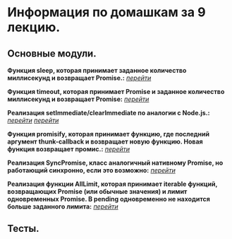 # Информация по домашкам за 9 лекцию.

## Основные модули.

**Функция sleep, которая принимает заданное количество миллисекунд и возвращает Promise.:** [_перейти_](./task1/sleep.ts)

**Функция timeout, которая принимает Promise и заданное количество миллисекунд и возвращает Promise:** [_перейти_](./task2/timeout.ts)

**Реализация setImmediate/clearImmediate по аналогии с Node.js.:** [_перейти_](./task3/set-immediate.ts) [_перейти_](./task3/clear-immediate.ts)

**Функция promisify, которая принимает функцию, где последний аргумент thunk-callback и возвращает новую функцию. Новая функция возвращает промис.:** [_перейти_](./task4/promisify.ts)

**Реализация SyncPromise, класс аналогичный нативному Promise, но работающий синхронно, если это возможно:** [_перейти_](./task56/sync-promise.ts)

**Реализация функции AllLimit, которая принимает iterable функций, возвращающих Promise (или обычные значения) и лимит одновременных Promise. В pending одновременно не находится больше заданного лимита:** [_перейти_](./task7/all-limit.ts)

## Тесты.
